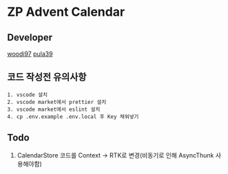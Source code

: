 # ZP Advent Calendar

## Developer

[woodi97](https://github.com/woodi97)
[pula39](https://github.com/pula39)

## 코드 작성전 유의사항

```list
1. vscode 설치
2. vscode market에서 prettier 설치
3. vscode market에서 eslint 설치
4. cp .env.example .env.local 후 Key 채워넣기
```

## Todo

1. CalendarStore 코드를 Context -> RTK로 변경(비동기로 인해 AsyncThunk 사용해야함)
